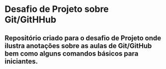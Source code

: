 # Desafio de Projeto sobre Git/GitHHub
## Repositório criado para o desafio de Projeto onde ilustra anotações sobre as aulas de Git/GitHub bem como alguns comandos básicos para iniciantes.
